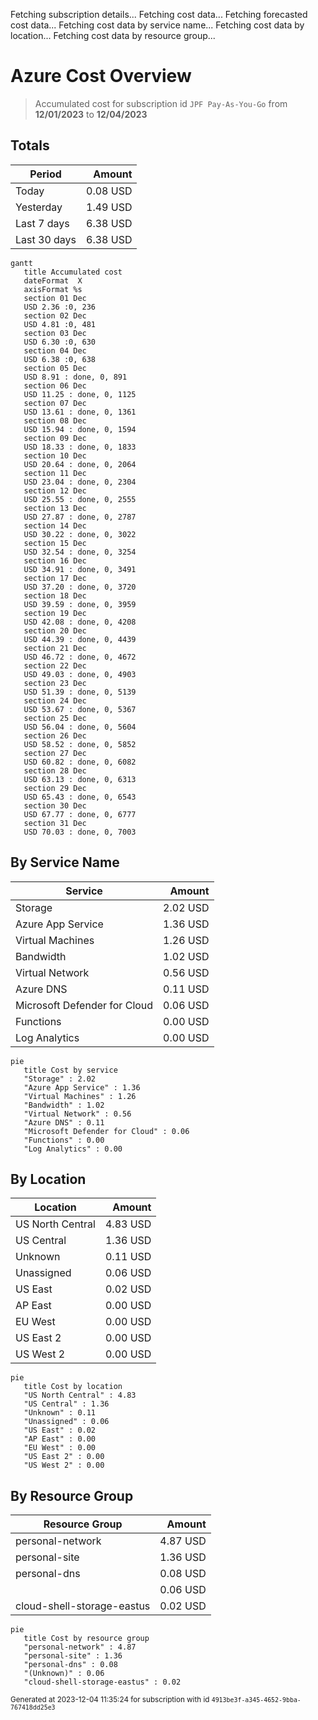 Fetching subscription details...
Fetching cost data...
Fetching forecasted cost data...
Fetching cost data by service name...
Fetching cost data by location...
Fetching cost data by resource group...
# Azure Cost Overview

> Accumulated cost for subscription id `JPF Pay-As-You-Go` from **12/01/2023** to **12/04/2023**

## Totals

|Period|Amount|
|---|---:|
|Today|0.08 USD|
|Yesterday|1.49 USD|
|Last 7 days|6.38 USD|
|Last 30 days|6.38 USD|

```mermaid
gantt
   title Accumulated cost
   dateFormat  X
   axisFormat %s
   section 01 Dec
   USD 2.36 :0, 236
   section 02 Dec
   USD 4.81 :0, 481
   section 03 Dec
   USD 6.30 :0, 630
   section 04 Dec
   USD 6.38 :0, 638
   section 05 Dec
   USD 8.91 : done, 0, 891
   section 06 Dec
   USD 11.25 : done, 0, 1125
   section 07 Dec
   USD 13.61 : done, 0, 1361
   section 08 Dec
   USD 15.94 : done, 0, 1594
   section 09 Dec
   USD 18.33 : done, 0, 1833
   section 10 Dec
   USD 20.64 : done, 0, 2064
   section 11 Dec
   USD 23.04 : done, 0, 2304
   section 12 Dec
   USD 25.55 : done, 0, 2555
   section 13 Dec
   USD 27.87 : done, 0, 2787
   section 14 Dec
   USD 30.22 : done, 0, 3022
   section 15 Dec
   USD 32.54 : done, 0, 3254
   section 16 Dec
   USD 34.91 : done, 0, 3491
   section 17 Dec
   USD 37.20 : done, 0, 3720
   section 18 Dec
   USD 39.59 : done, 0, 3959
   section 19 Dec
   USD 42.08 : done, 0, 4208
   section 20 Dec
   USD 44.39 : done, 0, 4439
   section 21 Dec
   USD 46.72 : done, 0, 4672
   section 22 Dec
   USD 49.03 : done, 0, 4903
   section 23 Dec
   USD 51.39 : done, 0, 5139
   section 24 Dec
   USD 53.67 : done, 0, 5367
   section 25 Dec
   USD 56.04 : done, 0, 5604
   section 26 Dec
   USD 58.52 : done, 0, 5852
   section 27 Dec
   USD 60.82 : done, 0, 6082
   section 28 Dec
   USD 63.13 : done, 0, 6313
   section 29 Dec
   USD 65.43 : done, 0, 6543
   section 30 Dec
   USD 67.77 : done, 0, 6777
   section 31 Dec
   USD 70.03 : done, 0, 7003
```

## By Service Name

|Service|Amount|
|---|---:|
|Storage|2.02 USD|
|Azure App Service|1.36 USD|
|Virtual Machines|1.26 USD|
|Bandwidth|1.02 USD|
|Virtual Network|0.56 USD|
|Azure DNS|0.11 USD|
|Microsoft Defender for Cloud|0.06 USD|
|Functions|0.00 USD|
|Log Analytics|0.00 USD|

```mermaid
pie
   title Cost by service
   "Storage" : 2.02
   "Azure App Service" : 1.36
   "Virtual Machines" : 1.26
   "Bandwidth" : 1.02
   "Virtual Network" : 0.56
   "Azure DNS" : 0.11
   "Microsoft Defender for Cloud" : 0.06
   "Functions" : 0.00
   "Log Analytics" : 0.00
```

## By Location

|Location|Amount|
|---|---:|
|US North Central|4.83 USD|
|US Central|1.36 USD|
|Unknown|0.11 USD|
|Unassigned|0.06 USD|
|US East|0.02 USD|
|AP East|0.00 USD|
|EU West|0.00 USD|
|US East 2|0.00 USD|
|US West 2|0.00 USD|

```mermaid
pie
   title Cost by location
   "US North Central" : 4.83
   "US Central" : 1.36
   "Unknown" : 0.11
   "Unassigned" : 0.06
   "US East" : 0.02
   "AP East" : 0.00
   "EU West" : 0.00
   "US East 2" : 0.00
   "US West 2" : 0.00
```

## By Resource Group

|Resource Group|Amount|
|---|---:|
|personal-network|4.87 USD|
|personal-site|1.36 USD|
|personal-dns|0.08 USD|
||0.06 USD|
|cloud-shell-storage-eastus|0.02 USD|

```mermaid
pie
   title Cost by resource group
   "personal-network" : 4.87
   "personal-site" : 1.36
   "personal-dns" : 0.08
   "(Unknown)" : 0.06
   "cloud-shell-storage-eastus" : 0.02
```

<sup>Generated at 2023-12-04 11:35:24 for subscription with id `4913be3f-a345-4652-9bba-767418dd25e3`</sup>
